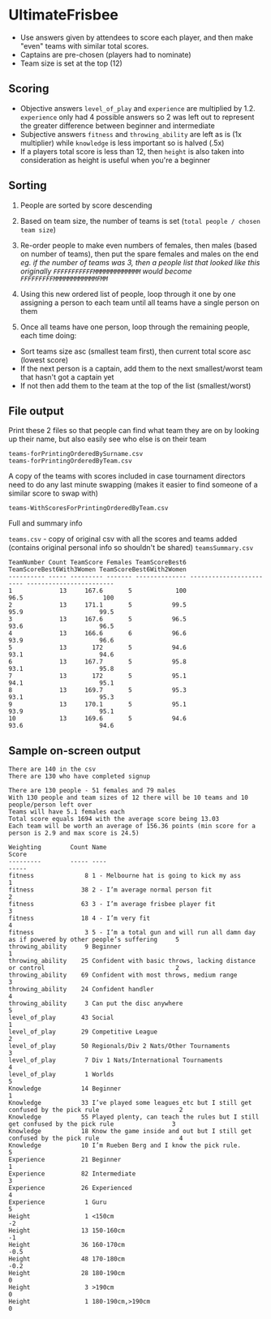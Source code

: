 # UltimateFrisbee

- Use answers given by attendees to score each player, and then make "even" teams with similar total scores.
- Captains are pre-chosen (players had to nominate)
- Team size is set at the top (12)

Scoring
-------
- Objective answers `level_of_play` and `experience` are multiplied by 1.2. `experience` only had 4 possible answers so 2 was left out to represent the greater difference between beginner and intermediate
- Subjective answers `fitness` and `throwing_ability` are left as is (1x multiplier) while `knowledge` is less important so is halved (.5x)
- If a players total score is less than 12, then `height` is also taken into consideration as height is useful when you're a beginner

Sorting
-------
1. People are sorted by score descending
2. Based on team size, the number of teams is set (`total people / chosen team size`)
3. Re-order people to make even numbers of females, then males (based on number of teams), then put the spare females and males on the end _eg. if the number of teams was 3, then a people list that looked like this originally `FFFFFFFFFFFMMMMMMMMMMMMM` would become `FFFFFFFFFMMMMMMMMMMMMFMM`_

4. Using this new ordered list of people, loop through it one by one assigning a person to each team until all teams have a single person on them
5. Once all teams have one person, loop through the remaining people, each time doing:
  - Sort teams size asc (smallest team first), then current total score asc (lowest score)
  - If the next person is a captain, add them to the next smallest/worst team that hasn't got a captain yet
  - If not then add them to the team at the top of the list (smallest/worst)

File output
-----------

Print these 2 files so that people can find what team they are on by looking up their name, but also easily see who else is on their team

`teams-forPrintingOrderedBySurname.csv`  
`teams-forPrintingOrderedByTeam.csv`

A copy of the teams with scores included in case tournament directors need to do any last minute swapping (makes it easier to find someone of a similar score to swap with)

`teams-WithScoresForPrintingOrderedByTeam.csv`

Full and summary info

`teams.csv` - copy of original csv with all the scores and teams added (contains original personal info so shouldn't be shared)
`teamsSummary.csv`
```
TeamNumber Count TeamScore Females TeamScoreBest6 TeamScoreBest6With3Women TeamScoreBest6With2Women
---------- ----- --------- ------- -------------- ------------------------ ------------------------
1             13     167.6       5            100                     96.5                      100
2             13     171.1       5           99.5                     95.9                     99.5
3             13     167.6       5           96.5                     93.6                     96.5
4             13     166.6       6           96.6                     93.9                     96.6
5             13       172       5           94.6                     93.1                     94.6
6             13     167.7       5           95.8                     93.1                     95.8
7             13       172       5           95.1                     94.1                     95.1
8             13     169.7       5           95.3                     93.1                     95.3
9             13     170.1       5           95.1                     93.9                     95.1
10            13     169.6       5           94.6                     93.6                     94.6
```

Sample on-screen output
-----------------------
```
There are 140 in the csv
There are 130 who have completed signup

There are 130 people - 51 females and 79 males
With 130 people and team sizes of 12 there will be 10 teams and 10 people/person left over
Teams will have 5.1 females each
Total score equals 1694 with the average score being 13.03
Each team will be worth an average of 156.36 points (min score for a person is 2.9 and max score is 24.5)

Weighting        Count Name                                                                                    Score
---------        ----- ----                                                                                    -----
fitness              8 1 - Melbourne hat is going to kick my ass                                                   1
fitness             38 2 - I’m average normal person fit                                                           2
fitness             63 3 - I’m average frisbee player fit                                                          3
fitness             18 4 - I’m very fit                                                                            4
fitness              3 5 - I’m a total gun and will run all damn day as if powered by other people’s suffering     5
throwing_ability     9 Beginner                                                                                    1
throwing_ability    25 Confident with basic throws, lacking distance or control                                    2
throwing_ability    69 Confident with most throws, medium range                                                    3
throwing_ability    24 Confident handler                                                                           4
throwing_ability     3 Can put the disc anywhere                                                                   5
level_of_play       43 Social                                                                                      1
level_of_play       29 Competitive League                                                                          2
level_of_play       50 Regionals/Div 2 Nats/Other Tournaments                                                      3
level_of_play        7 Div 1 Nats/International Tournaments                                                        4
level_of_play        1 Worlds                                                                                      5
Knowledge           14 Beginner                                                                                    1
Knowledge           33 I’ve played some leagues etc but I still get confused by the pick rule                      2
Knowledge           55 Played plenty, can teach the rules but I still get confused by the pick rule                3
Knowledge           18 Know the game inside and out but I still get confused by the pick rule                      4
Knowledge           10 I’m Rueben Berg and I know the pick rule.                                                   5
Experience          21 Beginner                                                                                    1
Experience          82 Intermediate                                                                                3
Experience          26 Experienced                                                                                 4
Experience           1 Guru                                                                                        5
Height               1 <150cm                                                                                     -2
Height              13 150-160cm                                                                                  -1
Height              36 160-170cm                                                                                -0.5
Height              48 170-180cm                                                                                -0.2
Height              28 180-190cm                                                                                   0
Height               3 >190cm                                                                                      0
Height               1 180-190cm,>190cm                                                                            0
```
